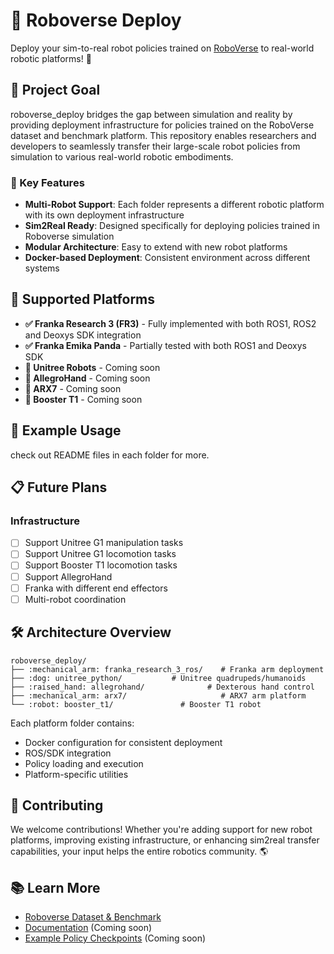 # :robot: Roboverse Deploy

Deploy your sim-to-real robot policies trained on [RoboVerse](https://github.com/RoboVerseOrg/RoboVerse) to real-world robotic platforms! :rocket:

## :dart: Project Goal

roboverse_deploy bridges the gap between simulation and reality by providing deployment infrastructure for policies trained on the RoboVerse dataset and benchmark platform. This repository enables researchers and developers to seamlessly transfer their large-scale robot policies from simulation to various real-world robotic embodiments.

### :star2: Key Features
- **Multi-Robot Support**: Each folder represents a different robotic platform with its own deployment infrastructure
- **Sim2Real Ready**: Designed specifically for deploying policies trained in Roboverse simulation
- **Modular Architecture**: Easy to extend with new robot platforms
- **Docker-based Deployment**: Consistent environment across different systems

## :robot: Supported Platforms

- **:white_check_mark: Franka Research 3 (FR3)** - Fully implemented with both ROS1, ROS2 and Deoxys SDK integration
- **:white_check_mark: Franka Emika Panda** - Partially tested with both ROS1 and Deoxys SDK
- **:arrows_counterclockwise: Unitree Robots** - Coming soon
- **:arrows_counterclockwise: AllegroHand** - Coming soon
- **:arrows_counterclockwise: ARX7** - Coming soon  
- **:arrows_counterclockwise: Booster T1** - Coming soon

## :rocket: Example Usage

check out README files in each folder for more.

## :clipboard: Future Plans

### Infrastructure
- [ ] Support Unitree G1 manipulation tasks
- [ ] Support Unitree G1 locomotion tasks
- [ ] Support Booster T1 locomotion tasks
- [ ] Support AllegroHand
- [ ] Franka with different end effectors
- [ ] Multi-robot coordination

## :hammer_and_wrench: Architecture Overview

```
roboverse_deploy/
├── :mechanical_arm: franka_research_3_ros/    # Franka arm deployment
├── :dog: unitree_python/           # Unitree quadrupeds/humanoids  
├── :raised_hand: allegrohand/              # Dexterous hand control
├── :mechanical_arm: arx7/                     # ARX7 arm platform
└── :robot: booster_t1/               # Booster T1 robot
```

Each platform folder contains:
- Docker configuration for consistent deployment
- ROS/SDK integration
- Policy loading and execution
- Platform-specific utilities

## :handshake: Contributing

We welcome contributions! Whether you're adding support for new robot platforms, improving existing infrastructure, or enhancing sim2real transfer capabilities, your input helps the entire robotics community. :earth_americas:

## :books: Learn More

- [Roboverse Dataset & Benchmark](https://github.com/roboverse/roboverse)
- [Documentation](./docs) (Coming soon)
- [Example Policy Checkpoints](./examples) (Coming soon)
